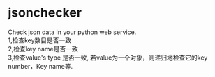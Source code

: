 # jsonchecker
Check json data in your python web service.
<br>
1,检查key数目是否一致 <br>
2,检查key name是否一致 <br>
3,检查value's type 是否一致, 若value为一个对象，则递归地检查它的key number，Key name等. <br>
